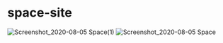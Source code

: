 # space-site

![Screenshot_2020-08-05 Space(1)](https://user-images.githubusercontent.com/40301610/89421251-763de980-d73c-11ea-9d8b-e45ba1f13283.png)
![Screenshot_2020-08-05 Space](https://user-images.githubusercontent.com/40301610/89421262-7938da00-d73c-11ea-8e41-0775f1923626.png)
